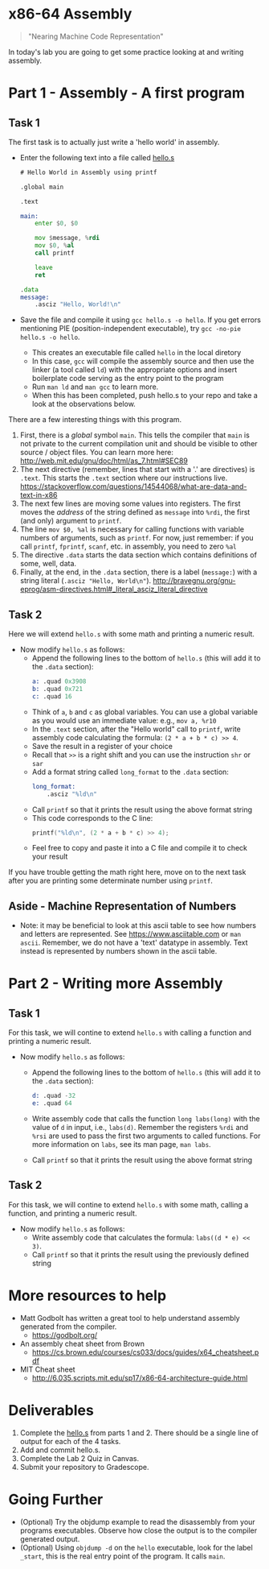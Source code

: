 # x86-64 Assembly 

> "Nearing Machine Code Representation"


In today's lab you are going to get some practice looking at and writing assembly.

# Part 1 - Assembly - A first program

## Task 1

The first task is to actually just write a 'hello world' in assembly.

- Enter the following text into a file called [hello.s](./hello.s)
 
  ```asm	  
  # Hello World in Assembly using printf

  .global main

  .text

  main:
      enter $0, $0

      mov $message, %rdi
      mov $0, %al
      call printf

      leave
      ret

  .data
  message:
      .asciz "Hello, World!\n"
  ```
- Save the file and compile it using `gcc hello.s -o hello`. If you get errors mentioning PIE (position-independent executable), try `gcc -no-pie hello.s -o hello`.
    - This creates an executable file called `hello` in the local diretory
    - In this case, `gcc` will compile the assembly source and then use the linker (a tool called `ld`) with the appropriate options and insert boilerplate code serving as the entry point to the program
    - Run `man ld` and `man gcc` to learn more.
  - When this has been completed, push hello.s to your repo and take a look at the observations below.

There are a few interesting things with this program.
1. First, there is a *global* symbol `main`. This tells the compiler that `main` is not private to the current compilation unit and should be visible to other source / object files. You can learn more here: http://web.mit.edu/gnu/doc/html/as_7.html#SEC89
2. The next directive (remember, lines that start with a '.' are directives) is `.text`. This starts the `.text` section where our instructions live. https://stackoverflow.com/questions/14544068/what-are-data-and-text-in-x86
3. The next few lines are moving some values into registers. The first moves the *address* of the string defined as `message` into `%rdi`, the first (and only) argument to `printf`.
4. The line `mov $0, %al` is necessary for calling functions with variable numbers of arguments, such as `printf`. For now, just remember: if you call `printf`, `fprintf`, `scanf`, etc. in assembly, you need to zero `%al`
5. The directive `.data` starts the data section which contains definitions of some, well, data.
6. Finally, at the end, in the `.data` section, there is a label (`message:`) with a string literal (`.asciz "Hello, World\n"`). <http://bravegnu.org/gnu-eprog/asm-directives.html#_literal_asciz_literal_directive>

## Task 2

Here we will extend `hello.s` with some math and printing a numeric result.

- Now modify `hello.s` as follows:
  - Append the following lines to the bottom of `hello.s` (this will add it to the `.data` section):
    ```asm
    a: .quad 0x3908
    b: .quad 0x721
    c: .quad 16
    ```
  - Think of `a`, `b` and `c` as global variables. You can use a global variable as you would use an immediate value: e.g., `mov a, %r10`
  - In the `.text` section, after the "Hello world" call to `printf`, write assembly code calculating the formula: `(2 * a + b * c) >> 4`.
  - Save the result in a register of your choice
  - Recall that `>>` is a right shift and you can use the instruction `shr` or `sar`
  - Add a format string called `long_format` to the `.data` section:
    ```asm
    long_format:
        .asciz "%ld\n"
    ```
  - Call `printf` so that it prints the result using the above format string
  - This code corresponds to the C line:
    ```c
    printf("%ld\n", (2 * a + b * c) >> 4);
    ```
  - Feel free to copy and paste it into a C file and compile it to check your result

If you have trouble getting the math right here, move on to the next task after you are printing some determinate number using `printf`.

## Aside - Machine Representation of Numbers

  * Note: it may be beneficial to look at this ascii table to see how numbers and letters are represented. See https://www.asciitable.com or `man ascii`.  Remember, we do not have a 'text' datatype in assembly. Text instead is represented by numbers shown in the ascii table.

# Part 2 - Writing more Assembly


## Task 1

For this task, we will contine to extend `hello.s` with calling a function and printing a numeric result.

- Now modify `hello.s` as follows:
  - Append the following lines to the bottom of `hello.s` (this will add it to the `.data` section):
    ```asm
    d: .quad -32
    e: .quad 64
    ```
    
  - Write assembly code that calls the function `long labs(long)` with the value of `d` in input, i.e., `labs(d)`.  Remember the registers `%rdi` and `%rsi` are used to pass the first two arguments to called functions.  For more information on `labs`, see its man page, `man labs`.
  

  - Call `printf` so that it prints the result using the above format string



## Task 2

For this task, we will contine to extend `hello.s` with some math, calling a function, and printing a numeric result.

- Now modify `hello.s` as follows:
  - Write assembly code that calculates the formula: `labs((d * e) << 3)`.
  - Call `printf` so that it prints the result using the previously defined string







# More resources to help

- Matt Godbolt has written a great tool to help understand assembly generated from the compiler. 
  - https://godbolt.org/
- An assembly cheat sheet from Brown
  - https://cs.brown.edu/courses/cs033/docs/guides/x64_cheatsheet.pdf
- MIT Cheat sheet
  - http://6.035.scripts.mit.edu/sp17/x86-64-architecture-guide.html

# Deliverables


1. Complete the [hello.s](./hello.s) from parts 1 and 2.  There should be a single line of output for each of the 4 tasks.  
2. Add and commit hello.s.
3. Complete the Lab 2 Quiz in Canvas. 
4. Submit your repository to Gradescope.

  

# Going Further

- (Optional) Try the objdump example to read the disassembly from your programs executables. Observe how close the output is to the compiler generated output.
- (Optional) Using `objdump -d` on the `hello` executable, look for the label `_start`, this is the real entry point of the program. It calls `main`.
